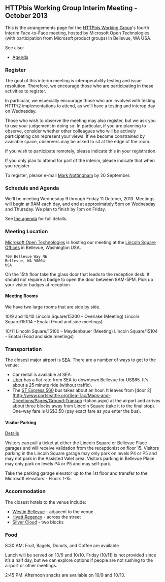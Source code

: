 ## HTTPbis Working Group Interim Meeting - October 2013

This is the arrangements page for the [HTTPbis Working
Group](http://trac.tools.ietf.org/wg/httpbis/trac/wiki)'s fourth Interim
Face-to-Face meeting, hosted by Microsoft Open Technologies (with participation
from Microsoft product groups) in Bellevue, WA USA.

See also:

* [Agenda](agenda.md)

### Register

The goal of this interim meeting is interoperability testing and issue
resolution. Therefore, we encourage those who are participating in these
activities to register.

In particular, we especially encourage those who are involved with testing
HTTP/2 implementations to attend, as we'll have a testing and interop day on
Wednesday.

Those who wish to observe the meeting may also register, but we ask you to use
your judgement in doing so. In particular, if you are planning to observe,
consider whether other colleagues who will be actively participating can
represent your views. If we become constrained by available space, observers
may be asked to sit at the edge of the room.

If you wish to participate remotely, please indicate this in your registration.

If you only plan to attend for part of the interim, please indicate that when
you register.

To register, please e-mail [Mark Nottingham](mailto:mnot@mnot.net) by 20
September.


### Schedule and Agenda

We'll be meeting Wednesday 9 through Friday 11 October, 2013. Meetings will
begin at 9AM each day, and end at approximately 5pm on Wednesday and Thursday.
We plan to finish by 1pm on Friday.

See [the agenda](agenda.md) for full details.


### Meeting Location

[Microsoft Open Technologies](http://msopentech.com/) is hosting our meeting at
the [Lincoln Square Offices](http://binged.it/143KiDI) in Bellevue, Washington
USA.

    700 Bellevue Way NE
	Bellevue, WA 98004
	USA

On the 15th floor take the glass door that leads to the reception desk. It
should not require a badge to open the door between 8AM-5PM. Pick up your
visitor badges at reception.


#### Meeting Rooms

We have two large rooms that are side by side.

10/9 and 10/10
Lincoln Square/15200 – Overlake (Meeting)
Lincoln Square/15104 - Enatai (Food and side meetings)

10/11
Lincoln Square/15100 – Meydenbauer (Meeting)
Lincoln Square/15104 - Enatai (Food and side meetings)


### Transportation

The closest major airport is
[SEA](http://www.portseattle.org/Sea-Tac/Pages/default.aspx). There are a
number of ways to get to the venue:

* Car rental is available at SEA.
* [Uber](https://www.uber.com/cities/seattle) has a flat rate from SEA to
  downtown Bellevue for US$65. It's about a 25 minute ride (without traffic).
* The [ST Express
  560](http://www.soundtransit.org/Schedules/ST-Express-Bus/560?tab=Map) bus
  takes about an hour. It leaves from [door
  2](http://www.portseattle.org/Sea-Tac/Maps-and-Directions/Pages/Ground-Transpo
  rtation.aspx) at the airport and arrives about three blocks away from Lincoln
  Square (take it to the final stop). One-way fare is US$3.50 (pay exact fare
  as you enter the bus).

#### Visitor Parking

[Details](http://www.bellevuesquare.com/images_cms/Directions_&_Parking.pdf)

Visitors can pull a ticket at either the Lincoln Square or Bellevue Place
garages and will receive validation from the receptionist on floor 15. Visitors
parking in the Lincoln Square garage may only park on levels P4 or P5 and may
not park in the Assisted Valet area. Visitors parking in Bellevue Place may
only park on levels P4 or P5 and may self-park.

Take the parking garage elevator up to the 1st floor and transfer to the
Microsoft elevators - Floors 1-15.


### Accommodation

The closest hotels to the venue include:

* [Westin Bellevue](http://www.westinbellevuehotel.com) - adjacent to the venue
* [Hyatt Regency](http://www.bellevue.hyatt.com/en/hotel/home.html) - across the street
* [Silver Cloud](http://www.silvercloud.com/bellevuedowntown/) - two blocks

 
### Food
 
8:30 AM: Fruit, Bagels, Donuts, and Coffee are available
 
Lunch will be served on 10/9 and 10/10. Friday (10/11) is not provided since
it’s a half day, but we can explore options if people are not rushing to the
airport or other meetings.
 
2:45 PM: Afternoon snacks are available on 10/9 and 10/10.



